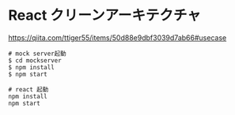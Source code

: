 # React クリーンアーキテクチャ
https://qiita.com/ttiger55/items/50d88e9dbf3039d7ab66#usecase

```shell
# mock server起動
$ cd mockserver
$ npm install
$ npm start

# react 起動
npm install
npm start
```
